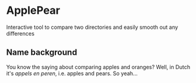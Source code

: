 # ApplePear
Interactive tool to compare two directories and easily smooth out any differences

## Name background
You know the saying about comparing apples and oranges?
Well, in Dutch it's _appels en peren_, i.e. apples and pears. So yeah... 
